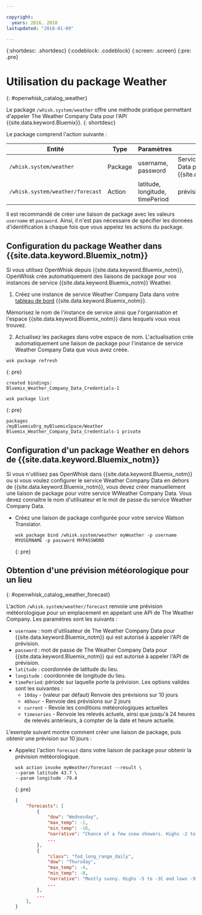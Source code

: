 ```yaml
---

copyright:
  years: 2016, 2018
lastupdated: "2018-01-09"

---
```


{:shortdesc: .shortdesc}
{:codeblock: .codeblock}
{:screen: .screen}
{:pre: .pre}

# Utilisation du package Weather
{: #openwhisk_catalog_weather}

Le package `/whisk.system/weather` offre une méthode pratique permettant d'appeler The Weather Company Data pour l'API {{site.data.keyword.Bluemix}}.
{: shortdesc}

Le package comprend l'action suivante :

| Entité | Type | Paramètres | Description |
| --- | --- | --- | --- |
| `/whisk.system/weather` | Package | username, password | Services de The Weather Company Data pour l'API {{site.data.keyword.Bluemix_notm}} |
| `/whisk.system/weather/forecast` | Action | latitude, longitude, timePeriod | prévision pour la période spécifiée|

Il est recommandé de créer une liaison de package avec les valeurs `username` et `password`. Ainsi, il n'est pas nécessaire de spécifier les données d'identification à chaque fois que vous appelez les actions du package.

## Configuration du package Weather dans {{site.data.keyword.Bluemix_notm}}

Si vous utilisez OpenWhisk depuis {{site.data.keyword.Bluemix_notm}}, OpenWhisk crée automatiquement des liaisons de package pour vos instances de service {{site.data.keyword.Bluemix_notm}} Weather. 

1. Créez une instance de service Weather Company Data dans votre [tableau de bord](http://console.ng.Bluemix.net) {{site.data.keyword.Bluemix_notm}}. 
  
  Mémorisez le nom de l'instance de service ainsi que l'organisation et l'espace {{site.data.keyword.Bluemix_notm}} dans lesquels vous vous
trouvez.
  
2. Actualisez les packages dans votre espace de nom. L'actualisation crée automatiquement une liaison de package pour l'instance de service Weather Company Data que vous avez créée.
  
  ```
  wsk package refresh
  ```
  {: pre}
  ```
  created bindings:
  Bluemix_Weather_Company_Data_Credentials-1
  ```
  ```
  wsk package list
  ```
  {: pre}
  ```
  packages
  /myBluemixOrg_myBluemixSpace/Weather Bluemix_Weather_Company_Data_Credentials-1 private
  ```
  
 
## Configuration d'un package Weather en dehors de {{site.data.keyword.Bluemix_notm}}

Si vous n'utilisez pas OpenWhisk dans {{site.data.keyword.Bluemix_notm}} ou si vous voulez configurer le service Weather Company Data en dehors de {{site.data.keyword.Bluemix_notm}}, vous devez créer manuellement une liaison de package pour votre service WWeather Company Data. Vous devez connaître le nom d'utilisateur et le mot de passe du service Weather Company Data.

- Créez une liaison de package configurée pour votre service Watson
Translator.

  ```
  wsk package bind /whisk.system/weather myWeather -p username MYUSERNAME -p password MYPASSWORD
  ```
  {: pre}


## Obtention d'une prévision météorologique pour un lieu
{: #openwhisk_catalog_weather_forecast}

L'action `/whisk.system/weather/forecast` renvoie une prévision météorologique pour un emplacement en appelant une API de The Weather Company. Les paramètres sont les suivants :

- `username` : nom d'utilisateur de The Weather Company Data pour {{site.data.keyword.Bluemix_notm}} qui est autorisé à appeler l'API de prévision.
- `password` : mot de passe de The Weather Company Data pour {{site.data.keyword.Bluemix_notm}} qui est autorisé à appeler l'API de prévision.
- `latitude` : coordonnée de latitude du lieu.
- `longitude` : coordonnée de longitude du lieu.
- `timePeriod`: période sur laquelle porte la prévision. Les options valides sont les suivantes :
  - `10day` - (valeur par défaut) Renvoie des prévisions sur 10 jours
  - `48hour` - Renvoie des prévisions sur 2 jours
  - `current` - Revoie les conditions météorologiques actuelles
  - `timeseries` - Renvoie les relevés actuels, ainsi que jusqu'à 24 heures de relevés antérieurs, à compter de la date et heure actuelle.


L'exemple suivant montre comment créer une liaison de package, puis obtenir une prévision sur 10 jours :

- Appelez l'action `forecast` dans votre liaison de package pour obtenir la prévision météorologique.
  ```
  wsk action invoke myWeather/forecast --result \
  --param latitude 43.7 \
  --param longitude -79.4
  ```
  {: pre}
  
  ```json
  {
      "forecasts": [
          {
              "dow": "Wednesday",
              "max_temp": -1,
              "min_temp": -16,
              "narrative": "Chance of a few snow showers. Highs -2 to 0C and lows -17 to -15C.",
              ...
          },
          {
              "class": "fod_long_range_daily",
              "dow": "Thursday",
              "max_temp": -4,
              "min_temp": -8,
              "narrative": "Mostly sunny. Highs -5 to -3C and lows -9 to -7C.",
              ...
          },
          ...
      ],
  }
  ```
  
